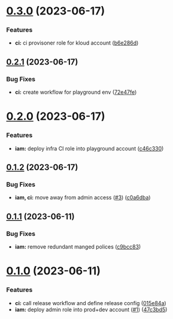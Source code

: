 # [0.3.0](https://github.com/kolvin/github-aws-ci-roles/compare/v0.2.1...v0.3.0) (2023-06-17)


### Features

* **ci:** ci provisoner role for kloud account ([b6e286d](https://github.com/kolvin/github-aws-ci-roles/commit/b6e286df2a52e218b2e885d770aae3cc7e893428))

## [0.2.1](https://github.com/kolvin/github-aws-ci-roles/compare/v0.2.0...v0.2.1) (2023-06-17)


### Bug Fixes

* **ci:** create workflow for playground env ([72e47fe](https://github.com/kolvin/github-aws-ci-roles/commit/72e47fe42f587ab760e037624531d88361d94ecc))

# [0.2.0](https://github.com/kolvin/github-aws-ci-roles/compare/v0.1.2...v0.2.0) (2023-06-17)


### Features

* **iam:** deploy infra CI role into playground account ([c46c330](https://github.com/kolvin/github-aws-ci-roles/commit/c46c330be5c2452084a647e0c03e17be6581ea17))

## [0.1.2](https://github.com/kolvin/github-aws-ci-roles/compare/v0.1.1...v0.1.2) (2023-06-17)


### Bug Fixes

* **iam, ci:** move away from admin access ([#3](https://github.com/kolvin/github-aws-ci-roles/issues/3)) ([c0a6dba](https://github.com/kolvin/github-aws-ci-roles/commit/c0a6dbaecedc6cd8d5f927a5961f90cfe9ada1be))

## [0.1.1](https://github.com/kolvin/github-aws-ci-roles/compare/v0.1.0...v0.1.1) (2023-06-11)


### Bug Fixes

* **iam:** remove redundant manged polices ([c9bcc83](https://github.com/kolvin/github-aws-ci-roles/commit/c9bcc834e45ecd9a8f61206d392dfce7b84031d3))

# [0.1.0](https://github.com/kolvin/github-aws-ci-roles/compare/v0.0.0...v0.1.0) (2023-06-11)


### Features

* **ci:** call release workflow and define release config ([015e84a](https://github.com/kolvin/github-aws-ci-roles/commit/015e84a9ca0b253d12b46db35e5567bbaba29ebd))
* **iam:** deploy admin role into prod+dev account ([#1](https://github.com/kolvin/github-aws-ci-roles/issues/1)) ([47c3bd5](https://github.com/kolvin/github-aws-ci-roles/commit/47c3bd5db78b8b3e9e95e5dc9c7aaf576bc6cae2))
